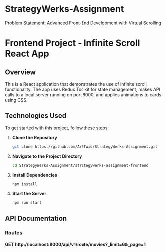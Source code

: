 # StrategyWerks-Assignment

Problem Statement: Advanced Front-End Development with Virtual Scrolling

# Frontend Project - Infinite Scroll React App

## Overview

This is a React application that demonstrates the use of infinite scroll functionality. The app uses Redux Toolkit for state management, makes API calls to a local server running on port 8000, and applies animations to cards using CSS.

## Technologies Used

To get started with this project, follow these steps:

1.  **Clone the Repository**

    ```bash
    git clone https://github.com/ArtTwis/StrategyWerks-Assignment.git
    ```

2.  **Navigate to the Project Directory**

    ```bash
    cd StrategyWerks-Assignment/strategywerks-assignment-frontend
    ```

3.  **Install Dependencies**

    ```bash
    npm install
    ```

4.  **Start the Server**

    ```bash
    npm run start
    ```

## API Documentation

### Routes

#### GET http://localhost:8000/api/v1/route/movies?\_limit=6&\_page=1
